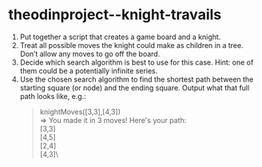 # theodinproject--knight-travails
1. Put together a script that creates a game board and a knight.
2. Treat all possible moves the knight could make as children in a tree. Don’t allow any moves to go off the board.
3. Decide which search algorithm is best to use for this case. Hint: one of them could be a potentially infinite series.
4. Use the chosen search algorithm to find the shortest path between the starting square (or node) and the ending square. Output what that full path looks like, e.g.:
    > knightMoves([3,3],[4,3])\
    => You made it in 3 moves! Here's your path:\
        [3,3]\
        [4,5]\
        [2,4]\
        [4,3]\ 